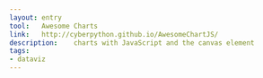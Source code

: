 ```yaml
---
layout: entry
tool:	Awesome Charts
link:	http://cyberpython.github.io/AwesomeChartJS/
description:	charts with JavaScript and the canvas element
tags:
- dataviz	
---
```

